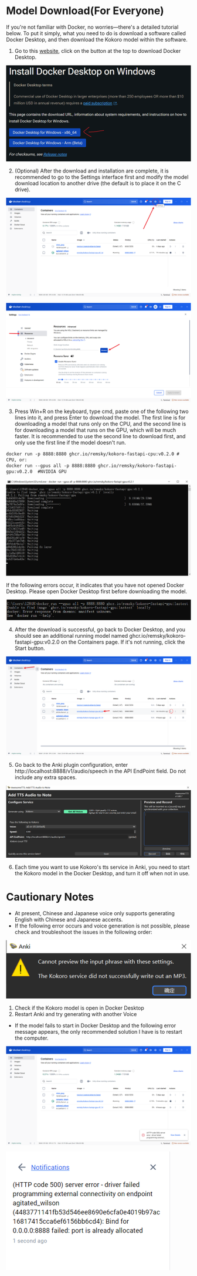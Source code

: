 # Model Download(For Everyone)

If you're not familiar with Docker, no worries—there's a detailed tutorial below. To put it simply, what you need to do is download a software called Docker Desktop, and then download the Kokoro model within the software.

1. Go to this [website](https://docs.docker.com/desktop/setup/install/windows-install/), click on the button at the top to download Docker Desktop.

![](pictures/download.png)

2. (Optional) After the download and installation are complete, it is recommended to go to the Settings interface first and modify the model download location to another drive (the default is to place it on the C drive).

![](pictures/setting1.png)

![](pictures/setting2.png)

3. Press Win+R on the keyboard, type cmd, paste one of the following two lines into it, and press Enter to download the model. The first line is for downloading a model that runs only on the CPU, and the second line is for downloading a model that runs on the GPU, which will be much faster. It is recommended to use the second line to download first, and only use the first line if the model doesn't run.

```
docker run -p 8888:8880 ghcr.io/remsky/kokoro-fastapi-cpu:v0.2.0 # CPU, or:
docker run --gpus all -p 8888:8880 ghcr.io/remsky/kokoro-fastapi-gpu:v0.2.0  #NVIDIA GPU
```

![](pictures/downloading.png)

If the following errors occur, it indicates that you have not opened Docker Desktop. Please open Docker Desktop first before downloading the model.

![](pictures/NotOpenDocker.png)

4. After the download is successful, go back to Docker Desktop, and you should see an additional running model named ghcr.io/remsky/kokoro-fastapi-gpu:v0.2.0 on the Containers page. If it's not running, click the Start button.

![](pictures/container.png)

5. Go back to the Anki plugin configuration, enter http://localhost:8888/v1/audio/speech in the API EndPoint field. Do not include any extra spaces.

![](pictures/addon.png)

6. Each time you want to use Kokoro's tts service in Anki, you need to start the Kokoro model in the Docker Desktop, and turn it off when not in use.


# Cautionary Notes

+ At present, Chinese and Japanese voice only supports generating English with Chinese and Japanese accents.
+ If the following error occurs and voice generation is not possible, please check and troubleshoot the issues in the following order:

![screenshot](pictures/error.png)

1. Check if the Kokoro model is open in Docker Desktop
2. Restart Anki and try generating with another Voice

+ If the model fails to start in Docker Desktop and the following error message appears, the only recommended solution I have is to restart the computer.

![](pictures/dockerError1.png)

![](pictures/dockerError2.png)